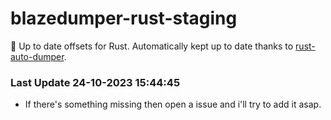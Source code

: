 # blazedumper-rust-staging

🚀 Up to date offsets for Rust. Automatically kept up to date thanks to [rust-auto-dumper](https://github.com/Akandesh/rust-auto-dumper).


### Last Update 24-10-2023 15:44:45
- If there's something missing then open a issue and i'll try to add it asap.